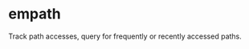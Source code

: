 # empath

<!-- TODO: Write a better description. -->

Track path accesses, query for frequently or recently accessed paths.
